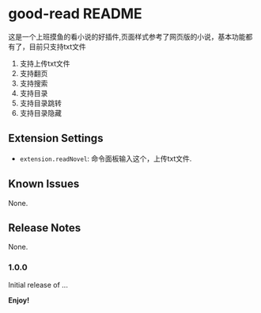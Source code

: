 # good-read README

这是一个上班摸鱼的看小说的好插件,页面样式参考了网页版的小说，基本功能都有了，目前只支持txt文件

1. 支持上传txt文件
2. 支持翻页
3. 支持搜索
4. 支持目录
5. 支持目录跳转
6. 支持目录隐藏

## Extension Settings 

* `extension.readNovel`: 命令面板输入这个，上传txt文件.

## Known Issues

 None.

## Release Notes

 None.

### 1.0.0

Initial release of ...
 

**Enjoy!**
